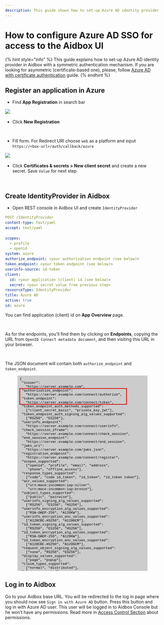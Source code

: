 ```yaml
---
description: This guide shows how to set-up Azure AD identity provider with Aidbox
---
```


# How to configure Azure AD SSO for access to the Aidbox UI



{% hint style="info" %}
This guide explains how to set-up Azure AD identity provider in Aidbox with a symmetric authentication mechanism. If you are looking for asymmetric (certificate-based one), please, follow [Azure AD with certificate authentication](azure-ad-with-certificate-authentication.md) guide.
{% endhint %}

## Register an application in Azure

* Find **App Registration** in search bar

![](../../../.gitbook/assets/azure7.png)

* Click **New Registration**

<figure><img src="../../../.gitbook/assets/spaces_-LHqtKiuedlcKJLm337__uploads_git-blob-83834d5ed70499fcfd4585a9a56febbebaf46af8_azure0.png" alt=""><figcaption></figcaption></figure>

* Fill form. For Redirect URI choose `web` as a platform and input `https://<box-url>/auth/callback/azure`

![](../../../.gitbook/assets/azure4.png)

* Click **Certificates & secrets > New client secret** and create a new secret. Save `Value` for next step

<figure><img src="../../../.gitbook/assets/spaces_-LHqtKiuedlcKJLm337__uploads_git-blob-c80aad22e2b9fa1bee113d9ff9c19e226be35e8a_azure3.png" alt=""><figcaption></figcaption></figure>

## Create IdentityProvider in Aidbox

* Open REST console in Aidbox UI and create `IdentityProvider`

```yaml
POST /IdentityProvider
content-type: text/yaml
accept: text/yaml

scopes:
  - profile
  - openid
system: azure
authorize_endpoint: <your authorization endpoint (see below)>
token_endpoint: <your token endpoint (see below)>
userinfo-source: id-token
client:
  id: <your application (client) id (see below)>
  secret: <your secret value from previous step>
resourceType: IdentityProvider
title: Azure AD
active: true
id: azure
```

You can find application (client) id on **App Overview** page.

<figure><img src="../../../.gitbook/assets/spaces_-LHqtKiuedlcKJLm337__uploads_git-blob-4833cc9444c2a38a76f8edc0759fb36622368c90_azure5.png" alt=""><figcaption></figcaption></figure>

As for the endpoints, you'll find them by clicking on **Endpoints**, copying the URL from `OpenID Connect metadata document`, and then visiting this URL in your browser.

<figure><img src="../../../.gitbook/assets/spaces_-LHqtKiuedlcKJLm337__uploads_git-blob-8f857e9e29de04af413036e10747e7eadf94bcad_azure2.png" alt=""><figcaption></figcaption></figure>

The JSON document will contain both `authorize_endpoint` and `token_endpoint`.

<figure><img src="../../../.gitbook/assets/70e241e3-ffb6-47a4-a6e8-e6b52746aec1.png" alt=""><figcaption></figcaption></figure>

## Log in to Aidbox

Go to your Aidbox base URL. You will be redirected to the log in page where you should now see `Sign in with Azure AD` button. Press this button and log in with Azure AD user. This user will be logged in to Aidbox Console but he won’t have any permissions. Read more in [Access Control Section](../../modules/security-and-access-control/security/) about permissions.
